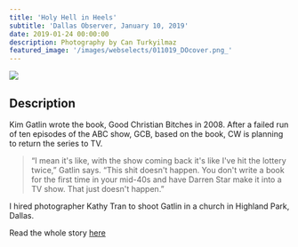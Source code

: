 ```yaml
---
title: 'Holy Hell in Heels'
subtitle: 'Dallas Observer, January 10, 2019'
date: 2019-01-24 00:00:00
description: Photography by Can Turkyilmaz
featured_image: '/images/webselects/011019_DOcover.png_'
---
```


![](/images/webselects/011019_DOcover.png)

## Description

Kim Gatlin wrote the book, Good Christian Bitches in 2008. After a failed run of ten episodes of the ABC show, GCB, based on the book, CW is planning to return the series to TV. 

> “I mean it's like, with the show coming back it's like I've hit the lottery twice,” Gatlin says. “This shit doesn't happen. You don't write a book for the first time in your mid-40s and have Darren Star make it into a TV show. That just doesn't happen.”

I hired photographer Kathy Tran to shoot Gatlin in a church in Highland Park, Dallas.

Read the whole story [here](https://www.dallasobserver.com/arts/kim-gatlins-good-christian-bitches-is-getting-another-shot-on-tv-11446436)